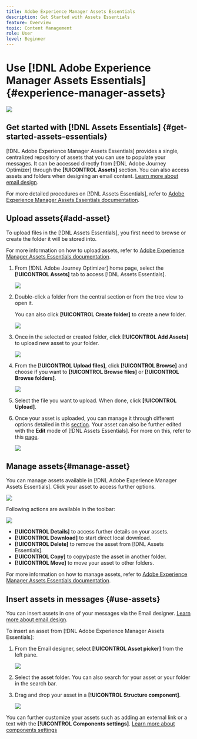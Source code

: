```yaml
---
title: Adobe Experience Manager Assets Essentials
description: Get Started with Assets Essentials
feature: Overview
topic: Content Management
role: User
level: Beginner
---
```

# Use [!DNL Adobe Experience Manager Assets Essentials]  {#experience-manager-assets}

![](assets/do-not-localize/badge.png)

## Get started with [!DNL Assets Essentials] {#get-started-assets-essentials}

[!DNL Adobe Experience Manager Assets Essentials] provides a single, centralized repository of assets that you can use to populate your messages. It can be accessed directly from [!DNL Adobe Journey Optimizer] through the **[!UICONTROL Assets]** section. You can also access assets and folders when designing an email content. [Learn more about email design](design-emails.md).

For more detailed procedures on [!DNL Assets Essentials], refer to [Adobe Experience Manager Assets Essentials documentation](https://experienceleague.adobe.com/docs/experience-manager-assets-essentials/help/introduction.html).

## Upload assets{#add-asset}

To upload files in the [!DNL Assets Essentials], you first need to browse or create the folder it will be stored into.

For more information on how to upload assets, refer to [Adobe Experience Manager Assets Essentials documentation](https://experienceleague.adobe.com/docs/experience-manager-assets-essentials/help/add-delete-assets.html).

1. From [!DNL Adobe Journey Optimizer] home page, select the **[!UICONTROL Assets]** tab to access [!DNL Assets Essentials].

    ![](assets/media_library_1.png)

1. Double-click a folder from the central section or from the tree view to open it.

    You can also click **[!UICONTROL Create folder]** to create a new folder.

    ![](assets/media_library_8.png)

1. Once in the selected or created folder, click **[!UICONTROL Add Assets]** to upload new asset to your folder.

    ![](assets/media_library_2.png)

1. From the **[!UICONTROL Upload files]**, click **[!UICONTROL Browse]** and choose if you want to **[!UICONTROL Browse files]** or **[!UICONTROL Browse folders]**.

    ![](assets/media_library_3.png)

1. Select the file you want to upload. When done, click **[!UICONTROL Upload]**.

1. Once your asset is uploaded, you can manage it through different options detailed in this [section](#manage-asset). Your asset can also be further edited with the **Edit** mode of [!DNL Assets Essentials]. For more on this, refer to this [page](#edit-assets).

    ![](assets/media_library_12.png)

## Manage assets{#manage-asset}

You can manage assets available in [!DNL Adobe Experience Manager Assets Essentials]. Click your asset to access further options.

![](assets/media_library_12.png)

Following actions are available in the toolbar:

![](assets/media_library_4.png)

* **[!UICONTROL Details]** to access further details on your assets.
* **[!UICONTROL Download]** to start direct local download.
* **[!UICONTROL Delete]** to remove the asset from [!DNL Assets Essentials].
* **[!UICONTROL Copy]** to copy/paste the asset in another folder.
* **[!UICONTROL Move]** to move your asset to other folders.

For more information on how to manage assets, refer to [Adobe Experience Manager Assets Essentials documentation](https://experienceleague.adobe.com/docs/experience-manager-assets-essentials/help/manage-assets.html).

## Insert assets in messages {#use-assets}

You can insert assets in one of your messages via the Email designer. [Learn more about email design](design-emails.md).

To insert an asset from [!DNL Adobe Experience Manager Assets Essentials]:

1. From the Email designer, select **[!UICONTROL Asset picker]** from the left pane.

    ![](assets/media_library_5.png)

1. Select the asset folder. You can also search for your asset or your folder in the search bar.

1. Drag and drop your asset in a **[!UICONTROL Structure component]**.

    ![](assets/media_library_6.png)

You can further customize your assets such as adding an external link or a text with the **[!UICONTROL Components settings]**. [Learn more about components settings](content-components.md)

<!--

## Edit and modify assets {#edit-assets}

Your assets can be edited through the **[!UICONTROL Edit mode]** in [!DNL Assets Essentials]. Through this mode, you can crop, resize and rotate your asset. Click the **[!UICONTROL Edit]** button to access the editing mode of your asset.

![](assets/media_library_10.png)

Following actions are available in the toolbar:

![](assets/media_library_11.png)

* **[!UICONTROL Start crop]** to focus on only the content you want in your asset.
* **[!UICONTROL Rotate left]** to rotate your asset counter-clockwise by 90 degrees.
* **[!UICONTROL Rotate right]** to rotate your asset clockwise by 90 degrees.
* **[!UICONTROL Flip vertically]** to vertically mirror your asset.
* **[!UICONTROL Flip horizontally]** to horizontally mirror your asset.
* **[!UICONTROL Launch map]** to insert an image map. For more on this, refer to the [Add image maps](https://experienceleague.adobe.com/docs/experience-manager-65/assets/using/image-maps.html?lang=en#using) documentation.

## Share assets {#share-assets}

When using the Media library, each asset is saved in folders or sub-folders. You can choose to share your folders and which level of access to assign.

For more information on how to share access to your folders, refer to this page.

-->
